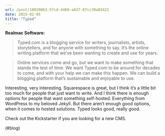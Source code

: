 ```yaml
---
url: /post/10020063-57cd-4460-a637-07cc39a03421
date: 2015-02-05
title: "Typed"
---
```


**Realmac Software:**



> Typed.com is a blogging service for writers, journalists, artists, storytellers, and for anyone with something to say. It’s the online writing platform that we’ve been wanting to create and use for years.

> 

> Online services come and go, but we want to make something that stands the test of time. We want Typed.com to be around for decades to come, and with your help we can make this happen. We can build a blogging platform that’s sustainable and enjoyable to use. 



Interesting, very interesting. Squarespace is great, but I think it&#8217;s a little bit too much for people that just want to write. And I think there is enough options for people that want something self-hosted. Everything from WordPress to my beloved Jekyll. But there aren&#8217;t enough good options, when it comes to hosted solutions. Typed looks good, really good.



Check out the Kickstarter if you are looking for a new CMS.



(#blog)
